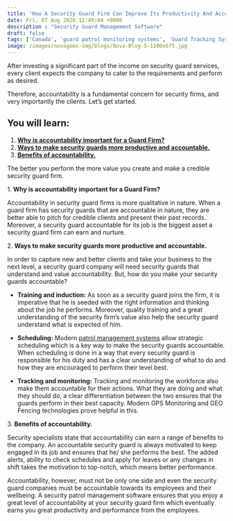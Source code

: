 ```yaml
---
title: 'How A Security Guard Firm Can Improve Its Productivity And Aссоuntаbіlіtу – Novagems'
date: Fri, 07 Aug 2020 12:49:04 +0000
description : "Security Guard Management Software"
draft: false
tags: ['Canada', 'guard patrol monitoring systems', 'Guard Tracking System', 'mobile patrol', 'patrol management system', 'security', 'security guard management', 'security guard patrol tracking system', 'security guard software', 'security industry specialists', 'USA', 'workforce management software', 'workforce planning software']
image: /images/novagems-img/blogs/Nova-Blog-5-1100x675.jpg
---
```


After investing a significant part of the income on security guard services, every client expects the company to cater to the requirements and perform as desired. 

Therefore, accountability is a fundamental concern for security firms, and very importantly the clients. Let’s get started.  

## You will learn:

1.  [**Why is accountability important for a Guard Firm?**](#first)
2.  [**Ways to make security guards more productive and accountable.**](#second)
3.  [**Benefits of accountability.**](#third)

 The better you perform the more value you create and make a credible security guard firm.

1\. **Why is accountability important for a Guard Firm?**

Accountability in security guard firms is more qualitative in nature. When a guard firm has security guards that are accountable in nature, they are better able to pitch for credible clients and present their past records. Moreover, a security guard accountable for its job is the biggest asset a security guard firm can earn and nurture. 

2\. **Ways to make security guards more productive and accountable.**

In order to capture new and better clients and take your business to the next level, a security guard company will need security guards that understand and value accountability. But, how do you make your security guards accountable?

*   **Training and induction:** As soon as a security guard joins the firm, it is imperative that he is seeded with the right information and thinking about the job he performs. Moreover, quality training and a great understanding of the security firm’s value also help the security guard understand what is expected of him.

*   **Scheduling:** Modern [patrol management systems](https://novage.ms/security-guard-mobile-patrol-tracking-system/) allow strategic scheduling which is a key way to make the security guards accountable. When scheduling is done in a way that every security guard is responsible for his duty and has a clear understanding of what to do and how they are encouraged to perform their level best.

*   **Tracking and monitoring:** Tracking and monitoring the workforce also make them accountable for their actions. What they are doing and what they should do, a clear differentiation between the two ensures that the guards perform in their best capacity. Modern GPS Monitoring and GEO Fencing technologies prove helpful in this.

 

3\. **Benefits of accountability.**

Security specialists state that accountability can earn a range of benefits to the company. An accountable security guard is always motivated to keep engaged in its job and ensures that he/ she performs the best. The added alerts, ability to check schedules and apply for leaves or any changes in shift takes the motivation to top-notch, which means better performance. 

Accountability, however, must not be only one side and even the security guard companies must be accountable towards its employees and their wellbeing. A security patrol management software ensures that you enjoy a great level of accountability at your security guard firm which eventually earns you great productivity and performance from the employees.  